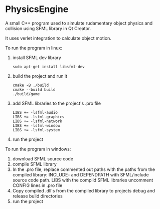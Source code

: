 # PhysicsEngine
A small C++ program used to simulate rudamentary object physics and collision using SFML library in Qt Creator.

It uses verlet integration to calculate object motion.

To run the program in linux:
1. install SFML dev library
   ```
   sudo apt-get install libsfml-dev
   ```
2. build the project and run it
   ```
   cmake -B ./build
   cmake --build build
   ./build/game
   ```

4. add SFML libraries to the project's .pro file
   ```
   LIBS += -lsfml-audio
   LIBS += -lsfml-graphics
   LIBS += -lsfml-network
   LIBS += -lsfml-window
   LIBS += -lsfml-system
   ```
5. run the project

To run the program in windows:
1. download SFML source code
2. compile SFML library
3. In the .pro file, replace commented out paths with the paths from the compiled library:
   INCLUDE- and DEPENDPATH with SFML/include source code path.
   LIBS with the compild SFML libraries
   uncomment CONFIG lines in .pro file
5. Copy compiled .dll's from the compiled library to projects debug and release build directories
6. run the project
